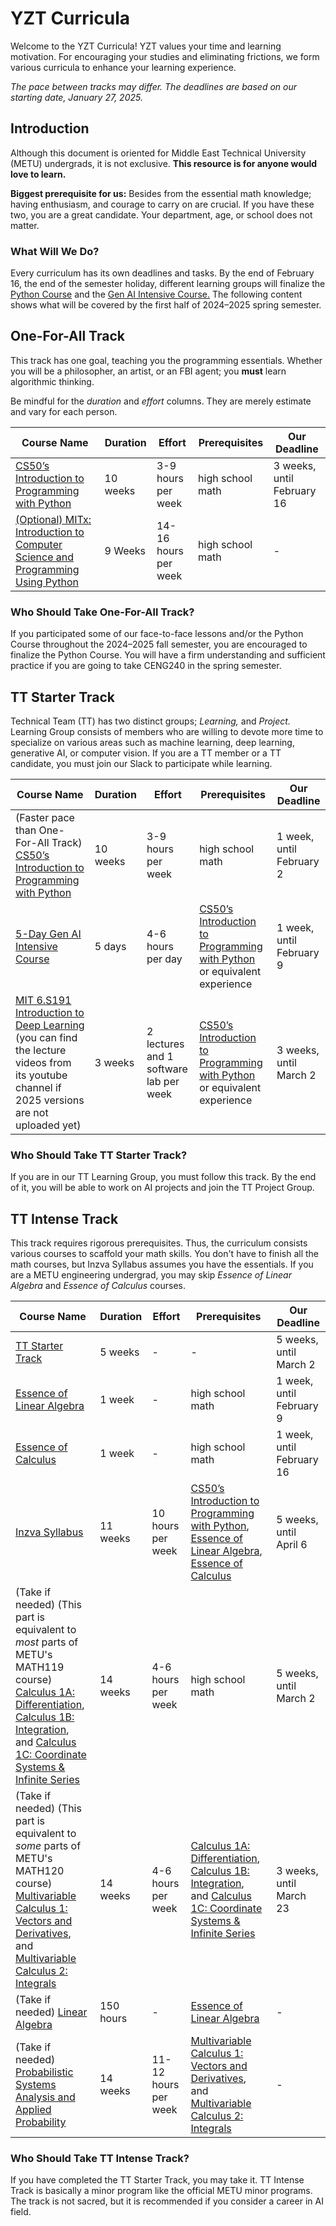 # YZT Curricula

Welcome to the YZT Curricula! YZT values your time and learning motivation. For encouraging your studies and eliminating frictions, we form various curricula to enhance your learning experience.

_The pace between tracks may differ. The deadlines are based on our starting date, January 27, 2025._

## Introduction

Although this document is oriented for Middle East Technical University (METU) undergrads, it is not exclusive. **This resource is for anyone would love to learn.**

**Biggest prerequisite for us:** Besides from the essential math knowledge; having enthusiasm, and courage to carry on are crucial. If you have these two, you are a great candidate. Your department, age, or school does not matter.

### What Will We Do?

Every curriculum has its own deadlines and tasks. 
By the end of February 16, the end of the semester holiday, different learning groups will finalize the [Python Course](cs50.harvard.edu/python) and the [Gen AI Intensive Course.](https://www.kaggle.com/learn-guide/5-day-genai) The following content shows what will be covered by the first half of 2024–2025 spring semester.

## One-For-All Track

This track has one goal, teaching you the programming essentials. Whether you will be a philosopher, an artist, or an FBI agent; you **must** learn algorithmic thinking.

Be mindful for the _duration_ and _effort_ columns. They are merely estimate and vary for each person.

| Course Name | Duration | Effort | Prerequisites | Our Deadline |
|-------------|----------|--------|---------------|--------------|
| [CS50’s Introduction to Programming with Python](https://cs50.harvard.edu/python) | 10 weeks | 3-9 hours per week | high school math | 3 weeks, until February 16 |
| [(Optional) MITx: Introduction to Computer Science and Programming Using Python](https://www.edx.org/learn/computer-science/massachusetts-institute-of-technology-introduction-to-computer-science-and-programming-using-python) | 9 Weeks | 14-16 hours per week | high school math | - |

### Who Should Take One-For-All Track?

If you participated some of our face-to-face lessons and/or the Python Course throughout the 2024–2025 fall semester, you are encouraged to finalize the Python Course. You will have a firm understanding and sufficient practice if you are going to take CENG240 in the spring semester.

## TT Starter Track

Technical Team (TT) has two distinct groups; _Learning,_ and _Project._ Learning Group consists of members who are willing to devote more time to specialize on various areas such as machine learning, deep learning, generative AI, or computer vision. If you are a TT member or a TT candidate, you must join our Slack to participate while learning.

| Course Name | Duration | Effort | Prerequisites | Our Deadline |
|-------------|----------|--------|---------------|--------------|
| (Faster pace than One-For-All Track) [CS50’s Introduction to Programming with Python](https://cs50.harvard.edu/python) | 10 weeks | 3-9 hours per week | high school math | 1 week, until February 2 |
| [5-Day Gen AI Intensive Course](https://www.kaggle.com/learn-guide/5-day-genai) | 5 days | 4-6 hours per day | [CS50’s Introduction to Programming with Python](https://cs50.harvard.edu/python) or equivalent experience | 1 week, until February 9 |
| [MIT 6.S191 Introduction to Deep Learning](https://introtodeeplearning.com/) (you can find the lecture videos from its youtube channel if 2025 versions are not uploaded yet) | 3 weeks | 2 lectures and 1 software lab per week | [CS50’s Introduction to Programming with Python](https://cs50.harvard.edu/python) or equivalent experience | 3 weeks, until March 2 |

### Who Should Take TT Starter Track?
If you are in our TT Learning Group, you must follow this track. By the end of it, you will be able to work on AI projects and join the TT Project Group.

## TT Intense Track

This track requires rigorous prerequisites. Thus, the curriculum consists various courses to scaffold your math skills. You don't have to finish all the math courses, but Inzva Syllabus assumes you have the essentials. If you are a METU engineering undergrad, you may skip _Essence of Linear Algebra_ and _Essence of Calculus_ courses.

| Course Name | Duration | Effort | Prerequisites | Our Deadline |
|-------------|----------|--------|---------------|--------------|
| [TT Starter Track](#tt-starter-track) | 5 weeks | - | - | 5 weeks, until March 2 |
| [Essence of Linear Algebra](https://www.youtube.com/playlist?list=PLZHQObOWTQDPD3MizzM2xVFitgF8hE_ab) | 1 week | - | high school math | 1 week, until February 9 |
| [Essence of Calculus](https://www.youtube.com/playlist?list=PLZHQObOWTQDMsr9K-rj53DwVRMYO3t5Yr) | 1 week | - | high school math | 1 week, until February 16 |
| [Inzva Syllabus](https://github.com/inzva/inzva-DLSG) | 11 weeks | 10 hours per week | [CS50’s Introduction to Programming with Python](https://cs50.harvard.edu/python), [Essence of Linear Algebra](https://www.youtube.com/playlist?list=PLZHQObOWTQDPD3MizzM2xVFitgF8hE_ab), [Essence of Calculus](https://www.youtube.com/playlist?list=PLZHQObOWTQDMsr9K-rj53DwVRMYO3t5Yr) | 5 weeks, until April 6 |
| (Take if needed) (This part is equivalent to _most_ parts of METU's MATH119 course)<br>[Calculus 1A: Differentiation](https://mitxonline.mit.edu/courses/course-v1:MITxT+18.01.1x/),<br>[Calculus 1B: Integration](https://mitxonline.mit.edu/courses/course-v1:MITxT+18.01.2x/),<br>and [Calculus 1C: Coordinate Systems & Infinite Series](https://mitxonline.mit.edu/courses/course-v1:MITxT+18.01.3x/) | 14 weeks | 4-6 hours per week | high school math | 5 weeks, until March 2 |
| (Take if needed) (This part is equivalent to _some_ parts of METU's MATH120 course)<br>[Multivariable Calculus 1: Vectors and Derivatives](https://mitxonline.mit.edu/courses/course-v1:MITxT+18.02.1x/),<br>and [Multivariable Calculus 2: Integrals](https://mitxonline.mit.edu/courses/course-v1:MITxT+18.02.2x/) | 14 weeks | 4-6 hours per week | [Calculus 1A: Differentiation](https://mitxonline.mit.edu/courses/course-v1:MITxT+18.01.1x/),<br>[Calculus 1B: Integration](https://mitxonline.mit.edu/courses/course-v1:MITxT+18.01.2x/),<br>and [Calculus 1C: Coordinate Systems & Infinite Series](https://mitxonline.mit.edu/courses/course-v1:MITxT+18.01.3x/) | 3 weeks, until March 23 |
| (Take if needed) [Linear Algebra](https://ocw.mit.edu/courses/18-06sc-linear-algebra-fall-2011/) | 150 hours | - | [Essence of Linear Algebra](https://www.youtube.com/playlist?list=PLZHQObOWTQDPD3MizzM2xVFitgF8hE_ab) | - |
| (Take if needed) [Probabilistic Systems Analysis and Applied Probability](https://ocw.mit.edu/courses/6-041sc-probabilistic-systems-analysis-and-applied-probability-fall-2013/) | 14 weeks | 11-12 hours per week | [Multivariable Calculus 1: Vectors and Derivatives](https://mitxonline.mit.edu/courses/course-v1:MITxT+18.02.1x/),<br>and [Multivariable Calculus 2: Integrals](https://mitxonline.mit.edu/courses/course-v1:MITxT+18.02.2x/) | - |

### Who Should Take TT Intense Track?

If you have completed the TT Starter Track, you may take it. TT Intense Track is basically a minor program like the official METU minor programs. The track is not sacred, but it is recommended if you consider a career in AI field.
